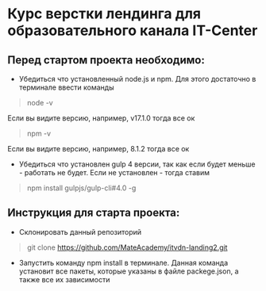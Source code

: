 # Курс верстки лендинга для образовательного канала IT-Center

## Перед стартом проекта необходимо:

* Убедиться что установленный node.js и npm. Для этого достаточно в терминале ввести команды

> node -v

 Если вы видите версию, например, v17.1.0 тогда все ок

> npm -v

 Если вы видите версию, например, 8.1.2 тогда все ок

* Убедиться что установлен gulp 4 версии, так как если будет меньше - работать не будет. Если не установлен - 
тогда ставим

>npm install gulpjs/gulp-cli#4.0 -g

## Инструкция для старта проекта: 
* Склонировать данный репозиторий
> git clone https://github.com/MateAcademy/itvdn-landing2.git

* Запустить команду npm install в терминале. Данная команда установит все пакеты, которые указаны в файле packege.json,
а также все их зависимости